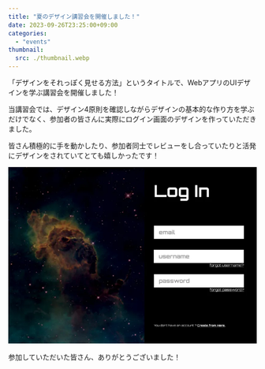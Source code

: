 ```yaml
---
title: "夏のデザイン講習会を開催しました！"
date: 2023-09-26T23:25:00+09:00
categories:
  - "events"
thumbnail:
  src: ./thumbnail.webp
---
```


「デザインをそれっぽく見せる方法」というタイトルで、WebアプリのUIデザインを学ぶ講習会を開催しました！

当講習会では、デザイン4原則を確認しながらデザインの基本的な作り方を学ぶだけでなく、参加者の皆さんに実際にログイン画面のデザインを作っていただきました。

皆さん積極的に手を動かしたり、参加者同士でレビューをし合っていたりと活発にデザインをされていてとても嬉しかったです！

![実際に作ったデザイン](./image2.webp)

参加していただいた皆さん、ありがとうございました！
